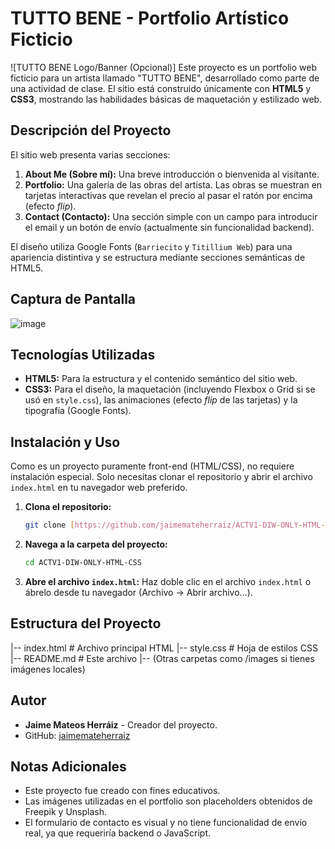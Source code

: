 # TUTTO BENE - Portfolio Artístico Ficticio

![TUTTO BENE Logo/Banner (Opcional)] Este proyecto es un portfolio web ficticio para un artista llamado "TUTTO BENE", desarrollado como parte de una actividad de clase. El sitio está construido únicamente con **HTML5** y **CSS3**, mostrando las habilidades básicas de maquetación y estilizado web.

## Descripción del Proyecto

El sitio web presenta varias secciones:

1.  **About Me (Sobre mí):** Una breve introducción o bienvenida al visitante.
2.  **Portfolio:** Una galería de las obras del artista. Las obras se muestran en tarjetas interactivas que revelan el precio al pasar el ratón por encima (efecto *flip*).
3.  **Contact (Contacto):** Una sección simple con un campo para introducir el email y un botón de envío (actualmente sin funcionalidad backend).

El diseño utiliza Google Fonts (`Barriecito` y `Titillium Web`) para una apariencia distintiva y se estructura mediante secciones semánticas de HTML5.

## Captura de Pantalla

![image](https://github.com/user-attachments/assets/1141c861-460d-4b03-8c77-860b500d48ca)


## Tecnologías Utilizadas

* **HTML5:** Para la estructura y el contenido semántico del sitio web.
* **CSS3:** Para el diseño, la maquetación (incluyendo Flexbox o Grid si se usó en `style.css`), las animaciones (efecto *flip* de las tarjetas) y la tipografía (Google Fonts).

## Instalación y Uso

Como es un proyecto puramente front-end (HTML/CSS), no requiere instalación especial. Solo necesitas clonar el repositorio y abrir el archivo `index.html` en tu navegador web preferido.

1.  **Clona el repositorio:**
    ```bash
    git clone [https://github.com/jaimemateherraiz/ACTV1-DIW-ONLY-HTML-CSS.git](https://github.com/jaimemateherraiz/ACTV1-DIW-ONLY-HTML-CSS.git)
    ```

2.  **Navega a la carpeta del proyecto:**
    ```bash
    cd ACTV1-DIW-ONLY-HTML-CSS
    ```

3.  **Abre el archivo `index.html`:**
    Haz doble clic en el archivo `index.html` o ábrelo desde tu navegador (Archivo -> Abrir archivo...).

## Estructura del Proyecto
|-- index.html       # Archivo principal HTML
|-- style.css        # Hoja de estilos CSS
|-- README.md        # Este archivo
|-- (Otras carpetas como /images si tienes imágenes locales)

## Autor

* **Jaime Mateos Herráiz** - Creador del proyecto.
* GitHub: [jaimemateherraiz](https://github.com/jaimemateherraiz)

## Notas Adicionales

* Este proyecto fue creado con fines educativos.
* Las imágenes utilizadas en el portfolio son placeholders obtenidos de Freepik y Unsplash.
* El formulario de contacto es visual y no tiene funcionalidad de envío real, ya que requeriría backend o JavaScript.
